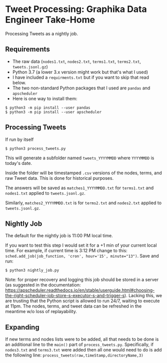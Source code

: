 # Tweet Processing: Graphika Data Engineer Take-Home
Processing Tweets as a nightly job.

## Requirements
- The raw data (`nodes1.txt`, `nodes2.txt`, `terms1.txt`, `terms2.txt`, `tweets.jsonl.gz`)
- Python 3.7 (a lower 3.x version might work but that's what I used)
- I have included a `requirments.txt` but if you want to skip that read below.
- The two non-standard Python packages that I used are `pandas` and `apscheduler`
- Here is one way to install them:
```shell
$ python3 -m pip install --user pandas
$ python3 -m pip install --user apscheduler
```

## Processing Tweets
If run by itself
```shell
$ python3 process_tweets.py
```
This will generate a subfolder named `tweets_YYYYMMDD` where `YYYYMMDD` is today's date.

Inside the folder will be timestamped `.csv` versions of the nodes, terms, and raw Tweet data. This is done for historical purposes.

The answers will be saved as `matches1_YYYYMMDD.txt` for `terms1.txt` and `nodes1.txt` applied to `tweets.jsonl.gz`. 

Similarly, `matches2_YYYYMMDD.txt` is for `terms2.txt` and `nodes2.txt` applied to `tweets.jsonl.gz`.

## Nightly Job
The default for the nightly job is 11:00 PM local time.

If you want to test this step I would set it for a +1 min of your current local time. For example, if current time is 3:12 PM change to this:  ```sched.add_job(job_function, 'cron', hour='15', minute="13")```. Save and run:

```shell
$ python3 nightly_job.py
```

Note: for proper recovery and logging this job should be stored in a server (as suggested in the documentation: https://apscheduler.readthedocs.io/en/stable/userguide.html#choosing-the-right-scheduler-job-store-s-executor-s-and-trigger-s). Lacking this, we are trusting that the Python script is allowed to run 24/7, waiting to execute at 11pm. The nodes, terms, and tweet data can be refreshed in the meantime w/o loss of replayability.

## Expanding
If new terms and nodes lists were to be added, all that needs to be done is an additional line to the `main()` part of `process_tweets.py`. Specifically, if `nodes3.txt` and `terms3.txt` were added then all one would need to do is add the following line:
```process_tweets(raw,timeStamp,directoryName,3)```
